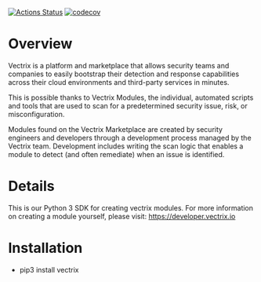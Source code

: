 [![Actions Status](https://github.com/VectrixSecurity/Vectrix-Python/workflows/Python%20package/badge.svg)](https://github.com/VectrixSecurity/Vectrix-Python/actions)
[![codecov](https://codecov.io/gh/VectrixSecurity/Vectrix-Python/branch/master/graph/badge.svg?token=UCJTO5CV9J)](https://codecov.io/gh/VectrixSecurity/Vectrix-Python)

# Overview

Vectrix is a platform and marketplace that allows security teams and companies to easily bootstrap their detection and response capabilities across their cloud environments and third-party services in minutes.

This is possible thanks to Vectrix Modules, the individual, automated scripts and tools that are used to scan for a predetermined security issue, risk, or misconfiguration.

Modules found on the Vectrix Marketplace are created by security engineers and developers through a development process managed by the Vectrix team. Development includes writing the scan logic that enables a module to detect (and often remediate) when an issue is identified.

# Details

This is our Python 3 SDK for creating vectrix modules. For more information on creating a module yourself, please visit: https://developer.vectrix.io

# Installation

- pip3 install vectrix
